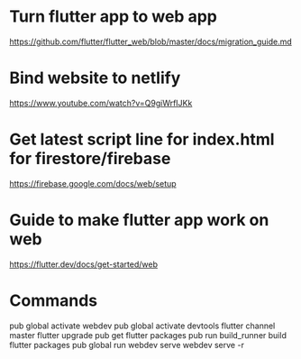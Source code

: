 # Turn flutter app to web app
https://github.com/flutter/flutter_web/blob/master/docs/migration_guide.md

# Bind website to netlify
https://www.youtube.com/watch?v=Q9giWrfIJKk

# Get latest script line for index.html for firestore/firebase
https://firebase.google.com/docs/web/setup

# Guide to make flutter app work on web
https://flutter.dev/docs/get-started/web

# Commands
pub global activate webdev
pub global activate devtools
flutter channel master
flutter upgrade
pub get
flutter packages pub run build_runner build
flutter packages pub global run webdev serve
webdev serve -r
